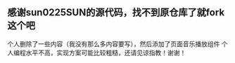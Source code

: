 ## 感谢sun0225SUN的源代码，找不到原仓库了就fork这个吧
个人删除了一些内容（我没有那么多内容要写），然后添加了页面音乐播放组件
个人编程水平不高，实现方案可能比较粗糙，还请见谅指教！谢谢！
